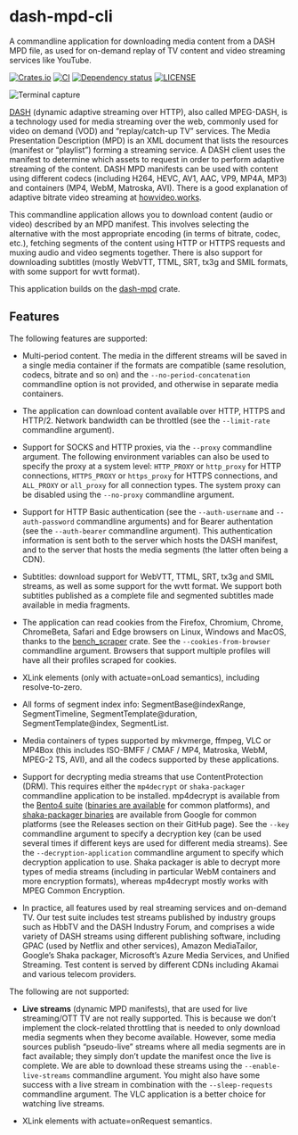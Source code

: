 # dash-mpd-cli

A commandline application for downloading media content from a DASH MPD file, as used for on-demand
replay of TV content and video streaming services like YouTube.

[![Crates.io](https://img.shields.io/crates/v/dash-mpd-cli)](https://crates.io/crates/dash-mpd-cli)
[![CI](https://github.com/emarsden/dash-mpd-cli/workflows/build/badge.svg)](https://github.com/emarsden/dash-mpd-cli/actions/)
[![Dependency status](https://deps.rs/repo/github/emarsden/dash-mpd-cli/status.svg)](https://deps.rs/repo/github/emarsden/dash-mpd-cli)
[![LICENSE](https://img.shields.io/badge/license-MIT-blue.svg)](LICENSE-MIT)

![Terminal capture](https://risk-engineering.org/emarsden/dash-mpd-cli/terminal-capture.svg)


[DASH](https://en.wikipedia.org/wiki/Dynamic_Adaptive_Streaming_over_HTTP) (dynamic adaptive
streaming over HTTP), also called MPEG-DASH, is a technology used for media streaming over the web,
commonly used for video on demand (VOD) and “replay/catch-up TV” services. The Media Presentation
Description (MPD) is an XML document that lists the resources (manifest or “playlist”) forming a
streaming service. A DASH client uses the manifest to determine which assets to request in order to
perform adaptive streaming of the content. DASH MPD manifests can be used with content using
different codecs (including H264, HEVC, AV1, AAC, VP9, MP4A, MP3) and containers (MP4, WebM,
Matroska, AVI). There is a good explanation of adaptive bitrate video streaming at
[howvideo.works](https://howvideo.works/#dash).

This commandline application allows you to download content (audio or video) described by an MPD
manifest. This involves selecting the alternative with the most appropriate encoding (in terms of
bitrate, codec, etc.), fetching segments of the content using HTTP or HTTPS requests and muxing
audio and video segments together. There is also support for downloading subtitles (mostly WebVTT,
TTML, SRT, tx3g and SMIL formats, with some support for wvtt format).

This application builds on the [dash-mpd](https://crates.io/crates/dash-mpd) crate.


## Features

The following features are supported: 

- Multi-period content. The media in the different streams will be saved in a single media container
  if the formats are compatible (same resolution, codecs, bitrate and so on) and the
  `--no-period-concatenation` commandline option is not provided, and otherwise in separate media
  containers.

- The application can download content available over HTTP, HTTPS and HTTP/2. Network bandwidth can
  be throttled (see the `--limit-rate` commandline argument).

- Support for SOCKS and HTTP proxies, via the `--proxy` commandline argument. The following
  environment variables can also be used to specify the proxy at a system level: `HTTP_PROXY` or
  `http_proxy` for HTTP connections, `HTTPS_PROXY` or `https_proxy` for HTTPS connections, and
  `ALL_PROXY` or `all_proxy` for all connection types. The system proxy can be disabled using the
  `--no-proxy` commandline argument.

- Support for HTTP Basic authentication (see the `--auth-username` and `--auth-password` commandline
  arguments) and for Bearer authentation (see the `--auth-bearer` commandline argument). This
  authentication information is sent both to the server which hosts the DASH manifest, and to the
  server that hosts the media segments (the latter often being a CDN).

- Subtitles: download support for WebVTT, TTML, SRT, tx3g and SMIL streams, as well as some support
  for the wvtt format. We support both subtitles published as a complete file and segmented
  subtitles made available in media fragments.

- The application can read cookies from the Firefox, Chromium, Chrome, ChromeBeta, Safari and Edge
  browsers on Linux, Windows and MacOS, thanks to the
  [bench_scraper](https://crates.io/crates/bench_scraper) crate. See the `--cookies-from-browser`
  commandline argument.
  Browsers that support multiple profiles will have all their profiles scraped for cookies.

- XLink elements (only with actuate=onLoad semantics), including resolve-to-zero.

- All forms of segment index info: SegmentBase@indexRange, SegmentTimeline,
  SegmentTemplate@duration, SegmentTemplate@index, SegmentList.

- Media containers of types supported by mkvmerge, ffmpeg, VLC or MP4Box (this includes ISO-BMFF /
  CMAF / MP4, Matroska, WebM, MPEG-2 TS, AVI), and all the codecs supported by these applications.

- Support for decrypting media streams that use ContentProtection (DRM). This requires either the
  `mp4decrypt` or `shaka-packager` commandline application to be installed. mp4decrypt is available
  from the [Bento4 suite](https://github.com/axiomatic-systems/Bento4/) ([binaries are
  available](https://www.bento4.com/downloads/) for common platforms), and [shaka-packager
  binaries](https://github.com/shaka-project/shaka-packager) are available from Google for common
  platforms (see the Releases section on their GitHub page). See the `--key` commandline argument to
  specify a decryption key (can be used several times if different keys are used for different media
  streams). See the `--decryption-application` commandline argument to specify which decryption
  application to use. Shaka packager is able to decrypt more types of media streams (including in
  particular WebM containers and more encryption formats), whereas mp4decrypt mostly works with MPEG
  Common Encryption.

- In practice, all features used by real streaming services and on-demand TV. Our test suite
  includes test streams published by industry groups such as HbbTV and the DASH Industry Forum, and
  comprises a wide variety of DASH streams using different publishing software, including GPAC (used
  by Netflix and other services), Amazon MediaTailor, Google’s Shaka packager, Microsoft’s Azure
  Media Services, and Unified Streaming. Test content is served by different CDNs including Akamai
  and various telecom providers.

The following are not supported: 

- **Live streams** (dynamic MPD manifests), that are used for live streaming/OTT TV are not really
  supported. This is because we don’t implement the clock-related throttling that is needed to only
  download media segments when they become available. However, some media sources publish
  “pseudo-live” streams where all media segments are in fact available; they simply don’t update the
  manifest once the live is complete. We are able to download these streams using the
  `--enable-live-streams` commandline argument. You might also have some success with a live stream
  in combination with the `--sleep-requests` commandline argument. The VLC application is a better
  choice for watching live streams.

- XLink elements with actuate=onRequest semantics.
